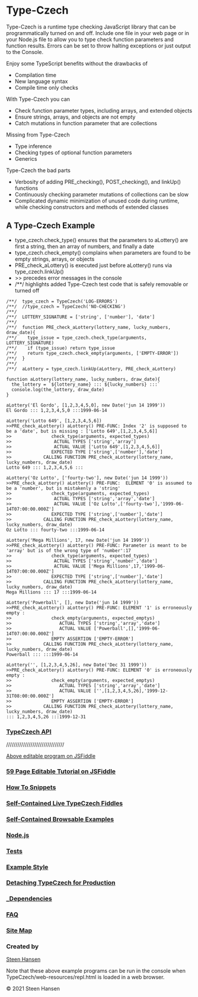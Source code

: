 
# Type-Czech

Type-Czech is a runtime type checking JavaScript library that can be programmatically turned on and off.
Include one file in your web page or in your Node.js file to allow you to type check function parameters
and function results. Errors can be set to throw halting exceptions or just output to the Console.

Enjoy some TypeScript benefits without the drawbacks of

  -  Compilation time
  -  New language syntax
  -  Compile time only checks

With Type-Czech you can

  -  Check function parameter types, including arrays, and extended objects
  -  Ensure strings, arrays, and objects are not empty
  -  Catch mutations in function parameter that are collections

Missing from Type-Czech

  -  Type inference
  -  Checking types of optional function parameters
  -  Generics

Type-Czech the bad parts

  - Verbosity of adding PRE_checking(), POST_checking(), and linkUp() functions 
  - Continuously checking parameter mutations of collections can be slow
  - Complicated dynamic minimization of unused code during runtime, while checking constructors and methods of extended classes

## A Type-Czech Example

  -  type_czech.check_type() ensures that the parameters to aLottery() are first a string, then an array of numbers, and finally a date
  -  type_czech.check_empty() complains when parameters are found to be empty strings, arrays, or objects
  -  PRE_check_aLottery() is executed just before aLottery() runs via type_czech.linkUp() 
  -  &gt;&gt; precedes error messages in the console
  -  /**/ highlights added Type-Czech test code that is safely removable or turned off


    /**/  type_czech = TypeCzech('LOG-ERRORS')
    /**/  //type_czech = TypeCzech('NO-CHECKING')
    /**/
    /**/  LOTTERY_SIGNATURE = ['string', ['number'], 'date']
    /**/
    /**/  function PRE_check_aLottery(lottery_name, lucky_numbers, draw_date){
    /**/    type_issue = type_czech.check_type(arguments, LOTTERY_SIGNATURE)
    /**/    if (type_issue) return type_issue
    /**/    return type_czech.check_empty(arguments, ['EMPTY-ERROR'])
    /**/  }
    /**/
    /**/  aLottery = type_czech.linkUp(aLottery, PRE_check_aLottery) 

    function aLottery(lottery_name, lucky_numbers, draw_date){
      the_lottery = `${lottery_name} ::: ${lucky_numbers} :::`
      console.log(the_lottery, draw_date)
    }

    aLottery('El Gordo', [1,2,3,4,5,0], new Date('jun 14 1999'))
    El Gordo ::: 1,2,3,4,5,0 :::1999-06-14

    aLottery('Lotto 649', [1,2,3,4,5,6])
    >>PRE_check_aLottery() aLottery() PRE-FUNC: Index '2' is supposed to be a 'date', but is missing : ['Lotto 649',[1,2,3,4,5,6]]
    >>               check_type(arguments, expected_types)
    >>                ACTUAL TYPES ['string','array']
    >>                ACTUAL VALUE ['Lotto 649',[1,2,3,4,5,6]]
    >>               EXPECTED TYPE ['string',['number'],'date']
    >>            CALLING FUNCTION PRE_check_aLottery(lottery_name, lucky_numbers, draw_date)
    Lotto 649 ::: 1,2,3,4,5,6 :::

    aLottery('Oz Lotto', ['fourty-two'], new Date('jun 14 1999'))
    >>PRE_check_aLottery() aLottery() PRE-FUNC:  ELEMENT '0' is assumed to be a 'number', but is mistakenly a 'string'
    >>               check_type(arguments, expected_types)
    >>                ACTUAL TYPES ['string','array','date']
    >>                ACTUAL VALUE ['Oz Lotto',['fourty-two'],'1999-06-14T07:00:00.000Z']
    >>               EXPECTED TYPE ['string',['number'],'date']
    >>            CALLING FUNCTION PRE_check_aLottery(lottery_name, lucky_numbers, draw_date)
    Oz Lotto ::: fourty-two :::1999-06-14

    aLottery('Mega Millions', 17, new Date('jun 14 1999'))
    >>PRE_check_aLottery() aLottery() PRE-FUNC: Parameter is meant to be 'array' but is of the wrong type of 'number':17
    >>               check_type(arguments, expected_types)
    >>                ACTUAL TYPES ['string','number','date']
    >>                ACTUAL VALUE ['Mega Millions',17,'1999-06-14T07:00:00.000Z']
    >>               EXPECTED TYPE ['string',['number'],'date']
    >>            CALLING FUNCTION PRE_check_aLottery(lottery_name, lucky_numbers, draw_date)
    Mega Millions ::: 17 :::1999-06-14

    aLottery('Powerball', [], new Date('jun 14 1999'))
    >>PRE_check_aLottery() aLottery() PRE-FUNC: ELEMENT '1' is erroneously empty :
    >>               check_empty(arguments, expected_emptys)
    >>                  ACTUAL TYPES ['string','array','date']
    >>                  ACTUAL VALUE ['Powerball',[],'1999-06-14T07:00:00.000Z']
    >>               EMPTY ASSERTION ['EMPTY-ERROR']
    >>            CALLING FUNCTION PRE_check_aLottery(lottery_name, lucky_numbers, draw_date)
    Powerball ::: :::1999-06-14

    aLottery('', [1,2,3,4,5,26], new Date('Dec 31 1999'))
    >>PRE_check_aLottery() aLottery() PRE-FUNC: ELEMENT '0' is erroneously empty :
    >>               check_empty(arguments, expected_emptys)
    >>                  ACTUAL TYPES ['string','array','date']
    >>                  ACTUAL VALUE ['',[1,2,3,4,5,26],'1999-12-31T08:00:00.000Z']
    >>               EMPTY ASSERTION ['EMPTY-ERROR']
    >>            CALLING FUNCTION PRE_check_aLottery(lottery_name, lucky_numbers, draw_date)
    ::: 1,2,3,4,5,26 :::1999-12-31


### [TypeCzech API](./read-mes/api-list.md)


///////////////////////////////

[Above editable program on JSFiddle](https://jsfiddle.net/steen_hansen/0xtpLwsc/?00-Readme-Example)

### [59 Page Editable Tutorial on JSFiddle](https://jsfiddle.net/steen_hansen/1Lshcept/?Example-Contents)

### [How To Snippets](./read-mes/how-to-snippets.md)

### [Self-Contained Live TypeCzech Fiddles](./read-mes/live-fiddle-samples.md)

### [Self-Contained Browsable Examples](./read-mes/web-browserable-examples.md)

### [Node.js](./read-mes/node-js.md)

### [Tests](./read-mes/node-and-web-tests.md)

### [Example Style](./read-mes/example-style.md)

### [Detaching TypeCzech for Production](./read-mes/detaching-checking-code.md)

### [_Dependencies](./read-mes/Dependencies.md)

### [FAQ](./read-mes/faq.md)

### [Site Map](./read-mes/site-map.md)

### Created by
[Steen Hansen](https://github.com/steenhansen)


Note that these above example programs can be run in the console when TypeCzech/web-resources/repl.html is loaded in a web browser.


&copy; 2021 Steen Hansen
